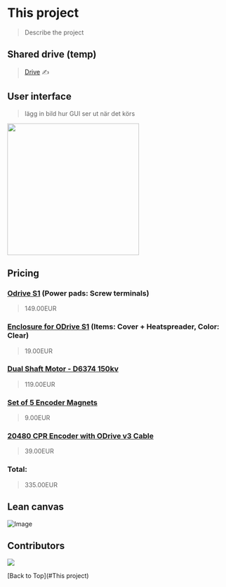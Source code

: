 # This project  
> Describe the project


## Shared drive (temp)
> [Drive](https://drive.google.com/drive/folders/1GKdPG60LBvru-e2fMha9NIqRZFCKdvjO) ✍️


## User interface
> lägg in bild hur GUI ser ut när det körs


<img src="https://github.com/user-attachments/assets/c56ddde1-fa4f-4886-80c4-147ab2e72057" width="300" height="300" />



## Pricing 
### [Odrive S1](https://eu.odriverobotics.com/shop/odrive-s1) (Power pads: Screw terminals)
> 149.00EUR


### [Enclosure for ODrive S1](https://eu.odriverobotics.com/shop/enclosure-for-odrive-s1) (Items: Cover + Heatspreader, Color: Clear)
> 19.00EUR

### [Dual Shaft Motor - D6374 150kv](https://eu.odriverobotics.com/shop/odrive-custom-motor-d6374-150kv)
> 119.00EUR

### [Set of 5 Encoder Magnets](https://eu.odriverobotics.com/shop/set-of-5-encoder-magnets)
> 9.00EUR

### [20480 CPR Encoder with ODrive v3 Cable](https://odriverobotics.com/shop/20480-cpr-encoder-with-odrive-cable)
> 39.00EUR

### Total:
> 335.00EUR


## Lean canvas
![Image](https://github.com/user-attachments/assets/80127c9e-17d7-412f-a379-abc8f2e61ad0)




## Contributors

<a href="https://github.com/HugoPersson01/Project-Course-2-KTH-Digital-Training-Equipment/graphs/contributors">
  <img src="https://contrib.rocks/image?repo=HugoPersson01/Project-Course-2-KTH-Digital-Training-Equipment" />
</a>

[Back to Top](#This project)



